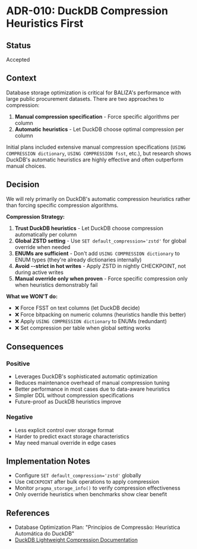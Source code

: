# ADR-010: DuckDB Compression Heuristics First

## Status
Accepted

## Context
Database storage optimization is critical for BALIZA's performance with large public procurement datasets. There are two approaches to compression:
1. **Manual compression specification** - Force specific algorithms per column
2. **Automatic heuristics** - Let DuckDB choose optimal compression per column

Initial plans included extensive manual compression specifications (`USING COMPRESSION dictionary`, `USING COMPRESSION fsst`, etc.), but research shows DuckDB's automatic heuristics are highly effective and often outperform manual choices.

## Decision
We will rely primarily on DuckDB's automatic compression heuristics rather than forcing specific compression algorithms.

**Compression Strategy:**
1. **Trust DuckDB heuristics** - Let DuckDB choose compression automatically per column
2. **Global ZSTD setting** - Use `SET default_compression='zstd'` for global override when needed
3. **ENUMs are sufficient** - Don't add `USING COMPRESSION dictionary` to ENUM types (they're already dictionaries internally)
4. **Avoid --strict in hot writes** - Apply ZSTD in nightly CHECKPOINT, not during active writes
5. **Manual override only when proven** - Force specific compression only when heuristics demonstrably fail

**What we WON'T do:**
- ❌ Force FSST on text columns (let DuckDB decide)
- ❌ Force bitpacking on numeric columns (heuristics handle this better)  
- ❌ Apply `USING COMPRESSION dictionary` to ENUMs (redundant)
- ❌ Set compression per table when global setting works

## Consequences

### Positive
- Leverages DuckDB's sophisticated automatic optimization
- Reduces maintenance overhead of manual compression tuning
- Better performance in most cases due to data-aware heuristics
- Simpler DDL without compression specifications
- Future-proof as DuckDB heuristics improve

### Negative
- Less explicit control over storage format
- Harder to predict exact storage characteristics
- May need manual override in edge cases

## Implementation Notes
- Configure `SET default_compression='zstd'` globally
- Use `CHECKPOINT` after bulk operations to apply compression
- Monitor `pragma_storage_info()` to verify compression effectiveness
- Only override heuristics when benchmarks show clear benefit

## References
- Database Optimization Plan: "Princípios de Compressão: Heurística Automática do DuckDB"
- [DuckDB Lightweight Compression Documentation](https://duckdb.org/2022/10/28/lightweight-compression.html)